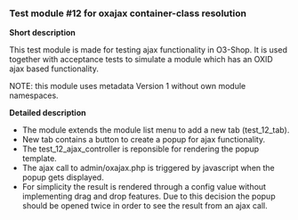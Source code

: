 ### Test module #12 for oxajax container-class resolution

**Short description**

This test module is made for testing ajax functionality in O3-Shop.
It is used together with acceptance tests to simulate a module which has an OXID ajax based functionality.

NOTE: this module uses metadata Version 1 without own module namespaces.

**Detailed description**

* The module extends the module list menu to add a new tab (test_12_tab).
* New tab contains a button to create a popup for ajax functionality.
* The test_12_ajax_controller is reponsible for rendering the popup template.
* The ajax call to admin/oxajax.php is triggered by javascript when the popup gets displayed.
* For simplicity the result is rendered through a config value without implementing drag and drop features.
  Due to this decision the popup should be opened twice in order to see the result from an ajax call.
